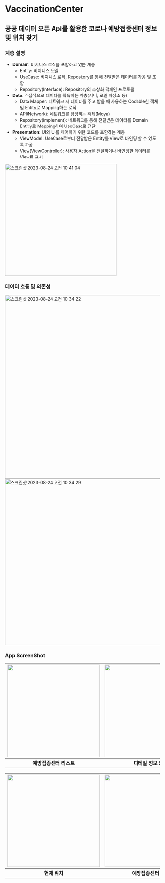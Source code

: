 # VaccinationCenter
## 공공 데이터 오픈 Api를 활용한 코로나 예방접종센터 정보 및 위치 찾기

### 계층 설명
- **Domain**: 비지니스 로직을 포함하고 있는 계층
    - Entity: 비지니스 모델
    - UseCase: 비지니스 로직, Repository를 통해 전달받은 데이터를 가공 및 조합
    - Repository(Interface): Repository의 추상화 객체인 프로토콜
- **Data**: 직접적으로 데이터를 획득하는 계층(서버, 로컬 저장소 등)
    - Data Mapper: 네트워크 시 데이터를 주고 받을 때 사용하는 Codable한 객체 및 Entity로 Mapping하는 로직
    - API(Network): 네트워크를 담당하는 객체(Moya)
    - Repository(implement): 네트워크를 통해 전달받은 데이터를 Domain Entitiy로 Mapping하여 UseCase로 전달
- **Presentation**: UI와 UI를 제어하기 위한 코드를 포함하는 계층
    - ViewModel: UseCase로부터 전달받은 Entity를 View로 바인딩 할 수 있도록 가공
    - View(ViewController): 사용자 Action을 전달하거나 바인딩한 데이터를 View로 표시
<img width="363" alt="스크린샷 2023-08-24 오전 10 41 04" src="https://github.com/Sonjh1306/DailyAlgorithm/assets/73586326/5f2148f5-7796-489f-9a43-69ef28758faa"> 

### 데이터 흐름 및 의존성 
<img width="597" alt="스크린샷 2023-08-24 오전 10 34 22" src="https://github.com/Sonjh1306/DailyAlgorithm/assets/73586326/7f877338-9781-4383-a56d-4626780bde3a">
<img width="541" alt="스크린샷 2023-08-24 오전 10 34 29" src="https://github.com/Sonjh1306/DailyAlgorithm/assets/73586326/fa7c8e53-261c-4159-96b3-503769c1269e">


### App ScreenShot
|<img src="https://user-images.githubusercontent.com/73586326/134471600-4b1de793-01e5-443a-8f49-ce4c8ee05918.jpeg" width="300">|<img src="https://user-images.githubusercontent.com/73586326/134471912-d530d24a-79d0-4f96-9f86-2a3b1deaf3d3.jpeg" width="300">|
|:---:|:---:|
|**예방접종센터 리스트**|**디테일 정보 화면**|

|<img src="https://user-images.githubusercontent.com/73586326/134472062-ee751524-8797-44d4-921a-c43effd92091.jpeg" width="300">|<img src="https://user-images.githubusercontent.com/73586326/134472104-5f44fb48-8e24-4364-824a-ee7b1cf26629.jpeg" width="300">|
|:---:|:---:|
|**현재 위치**|**예방접종센터 위치**|
